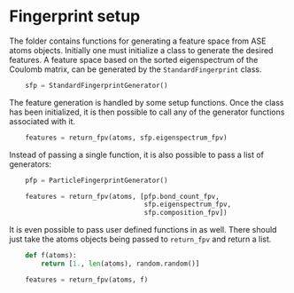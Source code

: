 # Fingerprint setup

The folder contains functions for generating a feature space from ASE atoms objects. Initially one must initialize a class to generate the desired features. A feature space based on the sorted eigenspectrum of the Coulomb matrix, can be generated by the `StandardFingerprint` class.

```python
    sfp = StandardFingerprintGenerator()
```

The feature generation is handled by some setup functions. Once the class has been initialized, it is then possible to call any of the generator functions associated with it.

```python
    features = return_fpv(atoms, sfp.eigenspectrum_fpv)
```

Instead of passing a single function, it is also possible to pass a list of generators:

```python
    pfp = ParticleFingerprintGenerator()

    features = return_fpv(atoms, [pfp.bond_count_fpv,
                                  sfp.eigenspectrum_fpv,
                                  sfp.composition_fpv])
```

It is even possible to pass user defined functions in as well. There should just take the atoms objects being passed to `return_fpv` and return a list.

```python
    def f(atoms):
        return [1., len(atoms), random.random()]

    features = return_fpv(atoms, f)
```
